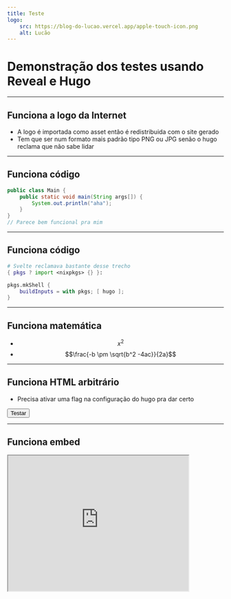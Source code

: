 ```yaml
---
title: Teste
logo:
    src: https://blog-do-lucao.vercel.app/apple-touch-icon.png
    alt: Lucão
---
```


# Demonstração dos testes usando Reveal e Hugo

---

## Funciona a logo da Internet
- A logo é importada como asset então é redistribuida com o site gerado
- Tem que ser num formato mais padrão tipo PNG ou JPG senão o hugo reclama que não sabe lidar

----

## Funciona código

```java
public class Main {
    public static void main(String args[]) {
        System.out.println("aha");
    }
}
// Parece bem funcional pra mim
```

---

## Funciona código

```nix
# Svelte reclamava bastante desse trecho
{ pkgs ? import <nixpkgs> {} }:

pkgs.mkShell {
    buildInputs = with pkgs; [ hugo ];
}
```

---

## Funciona matemática

- $$x^2$$
- $$\frac{-b \pm \sqrt{b^2 -4ac}}{2a}$$

---

## Funciona HTML arbitrário
- Precisa ativar uma flag na configuração do hugo pra dar certo

<button onclick="alert('vai dizer que não')">Testar</button>

---
## Funciona embed

<iframe width="420" height="315" allowfullscreen src="https://www.youtube.com/embed/dQw4w9WgXcQ?autoplay=1&mute=0">
</iframe>

